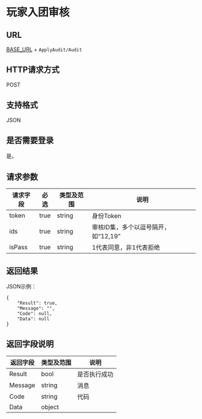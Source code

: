 # 玩家入团审核

## URL
[BASE_URL](..) + `ApplyAudit/Audit`

## HTTP请求方式
POST

## 支持格式
JSON

## 是否需要登录
是。

## 请求参数
| 请求字段 | 必选 | 类型及范围 | 说明 |
| -------- | :--: | ---------- | ---- |
| token | true | string | 身份Token |
| ids | true | string | 审核ID集，多个以逗号隔开，如“12,19” |
| isPass | true | string | 1代表同意，非1代表拒绝 |

## 返回结果
JSON示例：
```
{
    "Result": true,
    "Message": "",
    "Code": null,
    "Data": null
}
```

## 返回字段说明
| 返回字段 | 类型及范围 | 说明 |
| -------- | ---------- | ---- |
| Result | bool | 是否执行成功 |
| Message | string | 消息 |
| Code | string | 代码 |
| Data | object |  |
